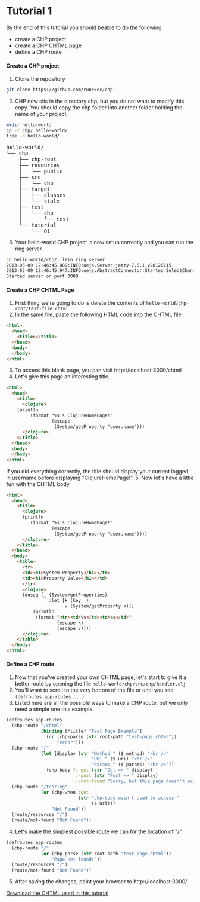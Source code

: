 # Tutorial 1

By the end of this tutorial you should beable to do the following
* create a CHP project
* create a CHP CHTML page
* define a CHP route

#### Create a CHP project

1. Clone the repository 
```bash
git clone https://github.com/runexec/chp
```
2. CHP now sits in the directory chp, but you do not want to modify this copy. 
You should copy the chp folder into another folder holding the name of your project.

```bash
mkdir hello-world
cp -r chp/ hello-world/
tree -d hello-world/
```
<pre>
hello-world/
└── chp
    ├── chp-root
    ├── resources
    │   └── public
    ├── src
    │   └── chp
    ├── target
    │   ├── classes
    │   └── stale
    ├── test
    │   └── chp
    │       └── test
    └── tutorial
        └── 01
</pre>

3. Your hello-world CHP project is now setup correctly and you can run the ring server.

```bash
cd hello-world/chp/; lein ring server
2013-05-09 12:46:45.889:INFO:oejs.Server:jetty-7.6.1.v20120215
2013-05-09 12:46:45.947:INFO:oejs.AbstractConnector:Started SelectChannelConnector@0.0.0.0:3000
Started server on port 3000
```

#### Create a CHP CHTML Page

1. First thing we're going to do is delete the contents of ```hello-world/chp-root/test-file.chtml```
2. In the same file, paste the following HTML code into the CHTML file.

```html
<html>
  <head>
    <title></title>
  </head>
  <body>
  </body>
</html>
```

3. To access this blank page, you can visit http://localhost:3000/chtml
4. Let's give this page an interesting title.

```html
<html>
  <head>
    <title>
      <clojure>
	(println 
         (format "%s's ClojureHomePage!"
                 (escape
                  (System/getProperty "user.name")))
      </clojure>
    </title>
  </head>
  <body>
  </body>
</html>
```

 If you did everything correctly, the title should display your current
 logged in username before displaying "ClojureHomePage!".
5. Now let's have a little fun with the CHTML body.

```html
<html>
  <head>
    <title>
      <clojure>
      (println 
         (format "%s's ClojureHomePage!"
                 (escape
                  (System/getProperty "user.name"))))
      </clojure>
    </title>
  </head>
  <body>
    <table>
      <tr>
      <td><h1>System Property</h1></td>
      <td><h1>Property Value</h1></td>
      </tr>
      <clojure>
      (doseq [_ (System/getProperties)
                :let [k (key _) 
                      v (System/getProperty k)]]
          (println 
           (format "<tr><td>%s</td><td>%s</td>"
                   (escape k)
                   (escape v))))
      </clojure>
    </table>
  </body>
</html>
```

#### Define a CHP route

1. Now that you've created your own CHTML page, let's start to give it a better route by opening the file ```hello-world/chp/src/chp/handler.clj```
2. You'll want to scroll to the very bottom of the file or until you see ```(defroutes app-routes ...)```
3. Listed here are all the possible ways to make a CHP route, but we only need a simple one this example.

```clojure
(defroutes app-routes
  (chp-route "/chtml" 
             (binding [*title* "Test Page Example"]
               (or (chp-parse (str root-path "test-page.chtml"))
                   "error")))
  (chp-route "/"
             (let [display (str "Method " ($ method) "<br />"
                                "URI " ($ uri) "<br />"
                                "Params " ($ params) "<br />")]
               (chp-body {:-get (str "Get => " display)
                          :-post (str "Post => " display)
                          :-not-found "Sorry, but this page doesn't exist"})))
  (chp-route "/testing"
             (or (chp-when :get
                           (str "chp-body wasn't used to access "
                                ($ uri)))
                 "Not Found"))
  (route/resources "/")
  (route/not-found "Not Found"))
```

4. Let's make the simplest possible route we can for the location of "/"

```clojure
(defroutes app-routes
  (chp-route "/"
             (or (chp-parse (str root-path "test-page.chtml"))
                 "Page not found!"))
  (route/resources "/")
  (route/not-found "Not Found"))
```

5. After saving the changes, point your browser to http://localhost:3000/

<a href="test-page.chtml">Download the CHTML used in this tutorial</a>
